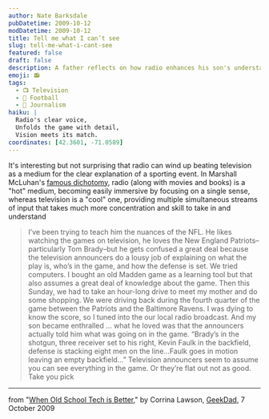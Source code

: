 ```yaml
---
author: Nate Barksdale
pubDatetime: 2009-10-12
modDatetime: 2009-10-12
title: Tell me what I can’t see
slug: tell-me-what-i-cant-see
featured: false
draft: false
description: A father reflects on how radio enhances his son's understanding of NFL games compared to television.
emoji: 📻
tags:
  - 📺 Television
  - 🏈 Football
  - 📝 Journalism
haiku: |
  Radio's clear voice,  
  Unfolds the game with detail,  
  Vision meets its match.
coordinates: [42.3601, -71.0589]
---
```


It's interesting but not surprising that radio can wind up beating television as a medium for the clear explanation of a sporting event. In Marshall McLuhan's [famous dichotomy](http://en.wikipedia.org/wiki/Marshall_McLuhan#.22Hot.22_and_.22cool.22_media), radio (along with movies and books) is a "hot" medium, becoming easily immersive by focusing on a single sense, whereas television is a "cool" one, providing multiple simultaneous streams of input that takes much more concentration and skill to take in and understand

> I’ve been trying to teach him the nuances of the NFL. He likes watching the games on television, he loves the New England Patriots–particularly Tom Brady–but he gets confused a great deal because the television announcers do a lousy job of explaining on what the play is, who’s in the game, and how the defense is set. We tried computers. I bought an old Madden game as a learning tool but that also assumes a great deal of knowledge about the game. Then this Sunday, we had to take an hour-long drive to meet my mother and do some shopping. We were driving back during the fourth quarter of the game between the Patriots and the Baltimore Ravens. I was dying to know the score, so I tuned into the our local radio broadcast. And my son became enthralled ... what he loved was that the announcers actually told him what was going on in the game. “Brady’s in the shotgun, three receiver set to his right, Kevin Faulk in the backfield, defense is stacking eight men on the line…Faulk goes in motion leaving an empty backfield…” Television announcers seem to assume you can see everything in the game. Or they’re flat out not as good. Take you pick

---

from "[When Old School Tech is Better](https://www.google.com/search?q=%22When%20Old%20School%20Tech%20is%20Better%22%20wired.com)," by Corrina Lawson, [GeekDad](http://web.archive.org/web/20100809030209/http://www.wired.com:80/geekdad/2009/10/when-old-school-tech-is-better), 7 October 2009

